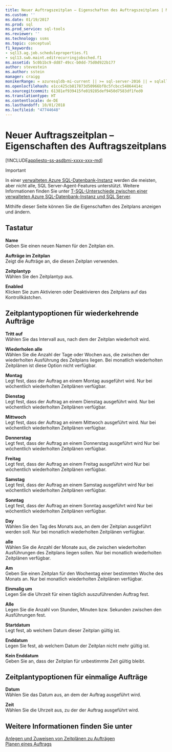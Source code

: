 ```yaml
---
title: Neuer Auftragszeitplan – Eigenschaften des Auftragszeitplans | Microsoft-Dokumentation
ms.custom: ''
ms.date: 01/19/2017
ms.prod: sql
ms.prod_service: sql-tools
ms.reviewer: ''
ms.technology: ssms
ms.topic: conceptual
f1_keywords:
- sql13.ag.job.scheduleproperties.f1
- sql13.swb.maint.editrecurringjobsched.f1
ms.assetid: 5c0b1bc9-dd87-49cc-b0dd-75d0d922b177
author: stevestein
ms.author: sstein
manager: craigg
monikerRange: = azuresqldb-mi-current || >= sql-server-2016 || = sqlallproducts-allversions
ms.openlocfilehash: e1cc425cb817873d50966bf8c5fcbcc54864414c
ms.sourcegitcommit: 61381ef939415fe019285def9450d7583df1fed0
ms.translationtype: HT
ms.contentlocale: de-DE
ms.lasthandoff: 10/01/2018
ms.locfileid: "47744648"
---
```

# <a name="new-job-schedule---job-schedule-properties"></a>Neuer Auftragszeitplan – Eigenschaften des Auftragszeitplans
[!INCLUDE[appliesto-ss-asdbmi-xxxx-xxx-md](../../includes/appliesto-ss-asdbmi-xxxx-xxx-md.md)]

> [!IMPORTANT]  
> In einer [verwalteten Azure SQL-Datenbank-Instanz](https://docs.microsoft.com/azure/sql-database/sql-database-managed-instance) werden die meisten, aber nicht alle, SQL Server-Agent-Features unterstützt. Weitere Informationen finden Sie unter [T-SQL-Unterschiede zwischen einer verwalteten Azure SQL-Datenbank-Instanz und SQL Server](https://docs.microsoft.com/azure/sql-database/sql-database-managed-instance-transact-sql-information#sql-server-agent).

Mithilfe dieser Seite können Sie die Eigenschaften des Zeitplans anzeigen und ändern.  
  
## <a name="options"></a>Tastatur  
**Name**  
Geben Sie einen neuen Namen für den Zeitplan ein.  
  
**Aufträge im Zeitplan**  
Zeigt die Aufträge an, die diesen Zeitplan verwenden.  
  
**Zeitplantyp**  
Wählen Sie den Zeitplantyp aus.  
  
**Enabled**  
Klicken Sie zum Aktivieren oder Deaktivieren des Zeitplans auf das Kontrollkästchen.  
  
## <a name="recurring-schedule-types-options"></a>Zeitplantypoptionen für wiederkehrende Aufträge  
**Tritt auf**  
Wählen Sie das Intervall aus, nach dem der Zeitplan wiederholt wird.  
  
**Wiederholen alle**  
Wählen Sie die Anzahl der Tage oder Wochen aus, die zwischen der wiederholten Ausführung des Zeitplans liegen. Bei monatlich wiederholten Zeitplänen ist diese Option nicht verfügbar.  
  
**Montag**  
Legt fest, dass der Auftrag an einem Montag ausgeführt wird. Nur bei wöchentlich wiederholten Zeitplänen verfügbar.  
  
**Dienstag**  
Legt fest, dass der Auftrag an einem Dienstag ausgeführt wird. Nur bei wöchentlich wiederholten Zeitplänen verfügbar.  
  
**Mittwoch**  
Legt fest, dass der Auftrag an einem Mittwoch ausgeführt wird. Nur bei wöchentlich wiederholten Zeitplänen verfügbar.  
  
**Donnerstag**  
Legt fest, dass der Auftrag an einem Donnerstag ausgeführt wird Nur bei wöchentlich wiederholten Zeitplänen verfügbar.  
  
**Freitag**  
Legt fest, dass der Auftrag an einem Freitag ausgeführt wird Nur bei wöchentlich wiederholten Zeitplänen verfügbar.  
  
**Samstag**  
Legt fest, dass der Auftrag an einem Samstag ausgeführt wird Nur bei wöchentlich wiederholten Zeitplänen verfügbar.  
  
**Sonntag**  
Legt fest, dass der Auftrag an einem Sonntag ausgeführt wird Nur bei wöchentlich wiederholten Zeitplänen verfügbar.  
  
**Day**  
Wählen Sie den Tag des Monats aus, an dem der Zeitplan ausgeführt werden soll. Nur bei monatlich wiederholten Zeitplänen verfügbar.  
  
**alle**  
Wählen Sie die Anzahl der Monate aus, die zwischen wiederholten Ausführungen des Zeitplans liegen sollen. Nur bei monatlich wiederholten Zeitplänen verfügbar.  
  
**Am**  
Geben Sie einen Zeitplan für den Wochentag einer bestimmten Woche des Monats an. Nur bei monatlich wiederholten Zeitplänen verfügbar.  
  
**Einmalig um**  
Legen Sie die Uhrzeit für einen täglich auszuführenden Auftrag fest.  
  
**Alle**  
Legen Sie die Anzahl von Stunden, Minuten bzw. Sekunden zwischen den Ausführungen fest.  
  
**Startdatum**  
Legt fest, ab welchem Datum dieser Zeitplan gültig ist.  
  
**Enddatum**  
Legen Sie fest, ab welchem Datum der Zeitplan nicht mehr gültig ist.  
  
**Kein Enddatum**  
Geben Sie an, dass der Zeitplan für unbestimmte Zeit gültig bleibt.  
  
## <a name="one-time-schedule-types-options"></a>Zeitplantypoptionen für einmalige Aufträge  
**Datum**  
Wählen Sie das Datum aus, an dem der Auftrag ausgeführt wird.  
  
**Zeit**  
Wählen Sie die Uhrzeit aus, zu der der Auftrag ausgeführt wird.  
  
## <a name="see-also"></a>Weitere Informationen finden Sie unter  
[Anlegen und Zuweisen von Zeitplänen zu Aufträgen](../../ssms/agent/create-and-attach-schedules-to-jobs.md)  
[Planen eines Auftrags](../../ssms/agent/schedule-a-job.md)  
  
